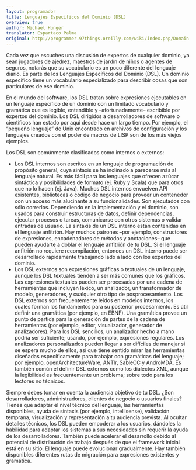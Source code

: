 ```yaml
---
layout: programador
title: Lenguajes Específicos del Dominio (DSL)
overview: true
author: Michael Hunger
translator: Espartaco Palma
original: http://programmer.97things.oreilly.com/wiki/index.php/Domain-Specific_Languages
---
```


Cada vez que escuches una discusión de expertos de cualquier dominio, ya
sean jugadores de ajedrez, maestros de jardín de niños o agentes de
seguros, notarás que su vocabulario es un poco diferente del lenguaje
diario. Es parte de los Lenguajes Específicos del Dominio (DSL). Un
dominio específico tiene un vocabulario especializado para describir
cosas que son particulares de ese dominio.

En el mundo del software, los DSL tratan sobre expresiones ejecutables
en un lenguaje específico de un dominio con un limitado vocabulario y
gramática que es legible, entendible y –afortunadamente– escribible por
expertos del dominio. Los DSL dirigidos a desarrolladores de software o
científicos han estado por aquí desde hace un largo tiempo. Por ejemplo,
el “pequeño lenguaje” de Unix encontrado en archivos de configuración y
los lenguajes creados con el poder de macros de LISP son de los más
viejos ejemplos.

Los DSL son comúnmente clasificados como internos o externos:

- Los DSL internos son escritos en un lenguaje de programación de
propósito general, cuya sintaxis se ha inclinado a parecerse más al
lenguaje natural. Es más fácil para los lenguajes que ofrecen azúcar
sintáctica y posibilidades de formato (ej. Ruby y Scala) que para otros
que no lo hacen (ej. Java). Muchos DSL internos envuelven API
existentes, bibliotecas o código de negocio para proveer un contenedor
con un acceso más alucinante a su funcionalidades. Son ejecutados con
sólo correrlos. Dependiendo en la implementación y el dominio, son
usados para construir estructuras de datos, definir dependencias,
ejecutar procesos o tareas, comunicarse con otros sistemas o validar
entradas de usuario. La sintaxis de un DSL interno están contenidas en
el lenguaje anfitrión. Hay muchos patrones –por ejemplo, constructores
de expresiones, encadenadores de métodos y anotaciones– que pueden
ayudarte a doblar el lenguaje anfitrión de tu DSL. Si el lenguaje
anfitrión no requiere recompilación, entonces un DSL interno puede ser
desarrollado rápidamente trabajando lado a lado con los expertos del
dominio.
- Los DSL externos son expresiones gráficas o textuales de un lenguaje,
aunque los DSL textuales tienden a ser más comunes que los gráficos. Las
expresiones textuales pueden ser procesadas por una cadena de
herramientas que incluyen léxico, un analizador, un transformador de
modelo, generadores, y cualquier otro tipo de posprocesamiento. Los DSL
externos son frecuentemente leídos en modelos internos, los cuales
forman los fundamentos para su posterior procesamiento. Es útil definir
una gramática (por ejemplo, en EBNF). Una gramática provee un punto de
partida para la generación de partes de la cadena de herramientas (por
ejemplo, editor, visualizador, generador de analizadores). Para los DSL
sencillos, un analizador hecho a mano podría ser suficiente; usando, por
ejemplo, expresiones regulares. Los analizadores personalizados pueden
llegar a ser difíciles de manejar si se espera mucho de ellos, así que
tiene sentido mirar las herramientas diseñadas específicamente para
trabajar con gramáticas del lenguaje; por ejemplo, openArchitectureWare,
ANTlr, SableCC y AndroMDA. Es también común el definir DSL externos como
los dialectos XML, aunque la legibilidad es frecuentemente un problema;
sobre todo para los lectores no técnicos.

Siempre debes tomar en cuenta la audiencia objetivo de tu DSL. ¿Son
desarrolladores, administradores, clientes de negocio o usuarios
finales? Tienes que adaptar el nivel técnico del lenguaje, las
herramientas disponibles, ayuda de sintaxis (por ejemplo, intellisense),
validación temprana, visualización y representación a tu audiencia
prevista. Al ocultar detalles técnicos, los DSL pueden empoderar a los
usuarios, dándoles la habilidad para adaptar los sistemas a sus
necesidades sin requerir la ayuda de los desarrolladores. También puede
acelerar el desarrollo debido al potencial de distribución de trabajo
después de que el framework inicial está en su sitio. El lenguaje puede
evolucionar gradualmente. Hay también disponibles diferentes rutas de
migración para expresiones existentes y gramática.
